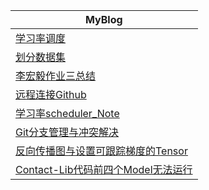 | **MyBlog**                                                   |
| ------------------------------------------------------------ |
| [学习率调度](https://github.com/wngys/wngys.github.io/blob/main/MyNote/note2.md) |
| [划分数据集](https://github.com/wngys/wngys.github.io/blob/main/MyNote/note1.md) |
| [李宏毅作业三总结](https://github.com/wngys/wngys.github.io/blob/main/MyNote/LHY_HW3_Note.md) |
| [远程连接Github](https://github.com/wngys/wngys.github.io/blob/main/MyNote/远程连接Github仓库.md) |
| [学习率scheduler_Note](MyNote/学习率schedulerNote.md)        |
| [Git分支管理与冲突解决](MyNote/Git分支管理与冲突解决.md)     |
| [反向传播图与设置可跟踪梯度的Tensor](MyNote/反向传播图与设置可跟踪梯度的Tensor.md) |
| [Contact-Lib代码前四个Model无法运行](MyNote/Contact-Lib代码前四个Model无法运行.md) |

